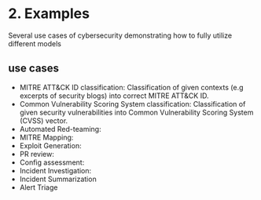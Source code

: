# 2. Examples
Several use cases of cybersecurity demonstrating how to fully utilize different models

## use cases
- MITRE ATT&CK ID classification: Classification of given contexts (e.g excerpts of security blogs) into correct MITRE ATT&CK ID.
- Common Vulnerability Scoring System classification: Classification of given security vulnerabilities into Common Vulnerability Scoring System (CVSS) vector.
- Automated Red-teaming: 
- MITRE Mapping: 
- Exploit Generation: 
- PR review: 
- Config assessment: 
- Incident Investigation: 
- Incident Summarization
- Alert Triage
